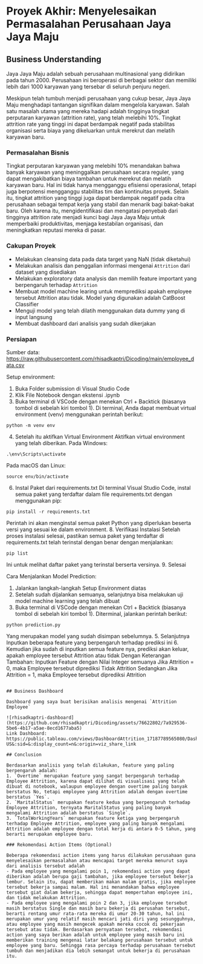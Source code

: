 # Proyek Akhir: Menyelesaikan Permasalahan Perusahaan Jaya Jaya Maju

## Business Understanding

Jaya Jaya Maju adalah sebuah perusahaan multinasional yang didirikan pada tahun 2000. Perusahaan ini beroperasi di berbagai sektor dan memiliki lebih dari 1000 karyawan yang tersebar di seluruh penjuru negeri.

Meskipun telah tumbuh menjadi perusahaan yang cukup besar, Jaya Jaya Maju menghadapi tantangan signifikan dalam mengelola karyawan. Salah satu masalah utama yang mereka hadapi adalah tingginya tingkat perputaran karyawan (attrition rate), yang telah melebihi 10%. Tingkat attrition rate yang tinggi ini dapat berdampak negatif pada stabilitas organisasi serta biaya yang dikeluarkan untuk merekrut dan melatih karyawan baru.

### Permasalahan Bisnis

Tingkat perputaran karyawan yang melebihi 10% menandakan bahwa banyak karyawan yang meninggalkan perusahaan secara reguler, yang dapat mengakibatkan biaya tambahan untuk merekrut dan melatih karyawan baru. Hal ini tidak hanya mengganggu efisiensi operasional, tetapi juga berpotensi mengganggu stabilitas tim dan kontinuitas proyek. Selain itu, tingkat attrition yang tinggi juga dapat berdampak negatif pada citra perusahaan sebagai tempat kerja yang stabil dan menarik bagi bakat-bakat baru. Oleh karena itu, mengidentifikasi dan mengatasi penyebab dari tingginya attrition rate menjadi kunci bagi Jaya Jaya Maju untuk memperbaiki produktivitas, menjaga kestabilan organisasi, dan meningkatkan reputasi mereka di pasar.

### Cakupan Proyek

- Melakukan cleansing data pada data target yang NaN (tidak diketahui)
- Melakukan analisis dan penggalian informasi mengenai `Attrition` dari dataset yang disediakan
- Melakukan exploratory data analysis dan memilih feature important yang berpengaruh terhadap `Attrition`
- Membuat model machine learing untuk memprediksi apakah employee tersebut Attrition atau tidak. Model yang digunakan adalah CatBoost Classifier
- Menguji model yang telah dilatih menggunakan data dummy yang di input langsung
- Membuat dashboard dari analisis yang sudah dikerjakan

### Persiapan

Sumber data: https://raw.githubusercontent.com/rhisadkaptri/Dicoding/main/employee_data.csv

Setup environment:
1. Buka Folder submission di Visual Studio Code
2. Klik File Notebook dengan ekstensi .ipynb
3. Buka terminal di VSCode dengan menekan Ctrl + Backtick (biasanya tombol di sebelah kiri tombol 1).
Di terminal, Anda dapat membuat virtual environment (venv) menggunakan perintah berikut:
```
python -m venv env
```
4. Setelah itu aktifkan Virtual Environment 
Aktifkan virtual environment yang telah diberikan.
Pada Windows:
```
.\env\Scripts\activate
```
Pada macOS dan Linux:
```
source env/bin/activate
```
6. Instal Paket dari requirements.txt
Di terminal Visual Studio Code, instal semua paket yang terdaftar dalam file requirements.txt dengan menggunakan pip:
```
pip install -r requirements.txt
```
Perintah ini akan menginstal semua paket Python yang diperlukan beserta versi yang sesuai ke dalam environment.
8. Verifikasi Instalasi
Setelah proses instalasi selesai, pastikan semua paket yang terdaftar di requirements.txt telah terinstal dengan benar dengan menjalankan:
```
pip list
```
Ini untuk melihat daftar paket yang terinstal berserta versinya.
9. Selesai

Cara Menjalankan Model Prediction:
1. Jalankan langkah-langkah Setup Environment diatas
2. Setelah sudah dijalankan semuanya, selanjutnya bisa melakukan uji model machine learning yang telah dibuat
3. Buka terminal di VSCode dengan menekan Ctrl + Backtick (biasanya tombol di sebelah kiri tombol 1).
Diterminal, jalankan perintah berikut:
```
python prediction.py
```
Yang merupakan model yang sudah disimpan sebelumnya.
5. Selanjutnya Inputkan beberapa feature yang berpengaruh terhadap prediksi ini
6. Kemudian jika sudah di inputkan semua feature nya, prediksi akan keluar, apakah employee tersebut Attrition atau tidak
Dengan Keterangan Tambahan:
Inputkan Feature dengan Nilai Integer semuanya
Jika Attrition = 0, maka Employee tersebut diprediksi Tidak Attrition
Sedangkan Jika Attrition = 1, maka Employee tersebut diprediksi Attrition
```

## Business Dashboard

Dashboard yang saya buat berisikan analisis mengenai `Attrition Employee`

![rhisadkaptri-dashboard](https://github.com/rhisadkaptri/Dicoding/assets/76622802/7a929536-5be6-4b17-a5ae-8ecd1677aba5)
Link Dashboard: https://public.tableau.com/views/DashboardAttrition_17187789565080/Dashboard1?:language=en-US&:sid=&:display_count=n&:origin=viz_share_link

## Conclusion

Berdasarkan analisis yang telah dilakukan, feature yang paling berpengaruh adalah:
1. `Overtime` merupakan feature yang sangat berpengaruh terhadap Employee Attrition, karena dapat dilihat di visualisasi yang telah dibuat di notebook, walaupun employee dengan overtime paling banyak berstatus No, tetapi employee yang Attrition adalah dengan overtime berstatus `Yes`.
2. `MaritalStatus` merupakan feature kedua yang berpengaruh terhadap Employee Attrition, ternyata MaritalStatus yang paling banyak mengalami Attrition adalah berstatus `Single`.
3. `TotalWorkingYears` merupakan feature ketiga yang berpengaruh terhadap Employee Attrition, employee yang paling banyak mengalami Attrition adalah employee dengan total kerja di antara 0-5 tahun, yang berarti merupakan employee baru.

### Rekomendasi Action Items (Optional)

Beberapa rekomendasi action items yang harus dilakukan perusahaan guna menyelesaikan permasalahan atau mencapai target mereka menurut saya dari analisis tersebut adalah
- Pada employee yang mengalami poin 1, rekomendasi action yang dapat diberikan adalah berupa gaji tambahan, jika employee tersebut bekerja lembur. Selain itu, dapat memberikan makan malam gratis, jika employee tersebut bekerja sampai malam. Hal ini menandakan bahwa employee tersebut giat dalam bekerja, sehingga dapat mempertahan employee ini, dan tidak melakukan Attrition.
- Pada employee yang mengalami poin 2 dan 3, jika employee tersebut masih berstatus Single dan masih baru bekerja di perusahan tersebut, berarti rentang umur rata-rata mereka di umur 20-30 tahun, hal ini merupakan umur yang relatif masih mencari jati diri yang sesungguhnya, atau employee yang masih mengecek apakah mereka cocok di pekerjaan tersebut atau tidak. Berdasarkan pernyataan tersebut, rekomendasi action yang saya berikan adalah untuk employee yang masih baru ini memberikan training mengenai latar belakang perusahaan tersebut untuk employee yang baru. Sehingga rasa percaya terhadap perusahaan tersebut tumbuh dan menjadikan dia lebih semangat untuk bekerja di perusahaan itu.
